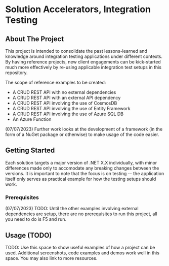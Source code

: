 ﻿<!-- ABOUT THE PROJECT -->
# Solution Accelerators, Integration Testing
## About The Project

This project is intended to consolidate the past lessons-learned and knowledge around integration testing applications under different contexts.
By having reference projects, new client engagements can be kick-started much more effectively by re-using applicable integration test setups in this repository.

The scope of reference examples to be created:
- A CRUD REST API with no external dependencies
- A CRUD REST API with an external API dependency
- A CRUD REST API involving the use of CosmosDB
- A CRUD REST API involving the use of Entity Framework
- A CRUD REST API involving the use of Azure SQL DB
- An Azure Function

(07/07/2023)
Further work looks at the development of a framework (in the form of a NuGet package or otherwise) to make usage of the code easier.

<!-- GETTING STARTED -->
## Getting Started

Each solution targets a major version of .NET X.X individually, with minor differences made only to accomodate any breaking changes between the versions.
It is important to note that the focus is on testing -- the application itself only serves as practical example for how the testing setups should work.

### Prerequisites

(07/07/2023) TODO: Until the other examples involving external dependencies are setup,
there are no prerequisites to run this project, all you need to do is F5 and run.


<!-- USAGE EXAMPLES -->
## Usage (TODO)

TODO: Use this space to show useful examples of how a project can be used. Additional screenshots, code examples and demos work well in this space. You may also link to more resources.